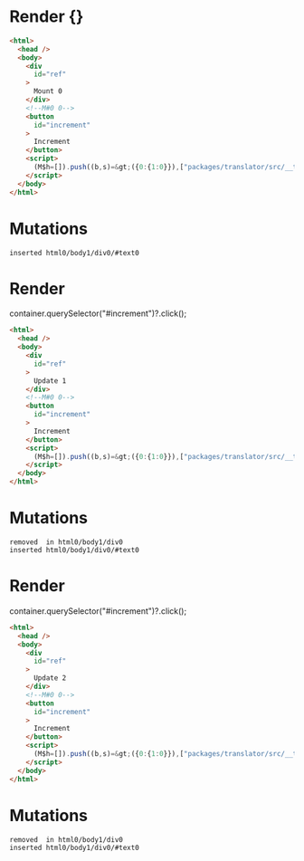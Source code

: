 # Render {}
```html
<html>
  <head />
  <body>
    <div
      id="ref"
    >
      Mount 0
    </div>
    <!--M#0 0-->
    <button
      id="increment"
    >
      Increment
    </button>
    <script>
      (M$h=[]).push((b,s)=&gt;({0:{1:0}}),["packages/translator/src/__tests__/fixtures/lifecycle-tag/template.marko_0_x",0,])
    </script>
  </body>
</html>
```

# Mutations
```
inserted html0/body1/div0/#text0
```


# Render 
container.querySelector("#increment")?.click();

```html
<html>
  <head />
  <body>
    <div
      id="ref"
    >
      Update 1
    </div>
    <!--M#0 0-->
    <button
      id="increment"
    >
      Increment
    </button>
    <script>
      (M$h=[]).push((b,s)=&gt;({0:{1:0}}),["packages/translator/src/__tests__/fixtures/lifecycle-tag/template.marko_0_x",0,])
    </script>
  </body>
</html>
```

# Mutations
```
removed  in html0/body1/div0
inserted html0/body1/div0/#text0
```


# Render 
container.querySelector("#increment")?.click();

```html
<html>
  <head />
  <body>
    <div
      id="ref"
    >
      Update 2
    </div>
    <!--M#0 0-->
    <button
      id="increment"
    >
      Increment
    </button>
    <script>
      (M$h=[]).push((b,s)=&gt;({0:{1:0}}),["packages/translator/src/__tests__/fixtures/lifecycle-tag/template.marko_0_x",0,])
    </script>
  </body>
</html>
```

# Mutations
```
removed  in html0/body1/div0
inserted html0/body1/div0/#text0
```